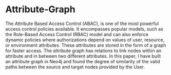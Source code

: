 # Attribute-Graph
The Attribute Based Access Control (ABAC), is one of the most powerful access control policies available. It encompasses popular models, such as the Role-Based Access Control (RBAC) model and can also enforce dynamic policies where authorizations depend on values of user, resource, or environment attributes. These attributes are stored in the form of a graph for faster access. The attribute graph has relations to link nodes within an attribute and in between two different attributes. In this paper, I have built an attribute graph in Neo4j and found the degree of similarity of the valid paths between the source and target nodes provided by the User.

